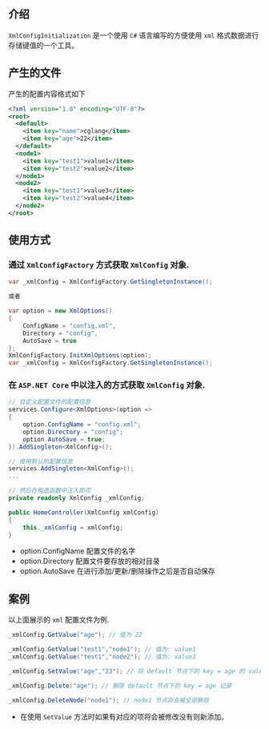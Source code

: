 ## 介绍

`XmlConfigInitialization` 是一个使用 `C#` 语言编写的方便使用 `xml` 格式数据进行存储键值的一个工具。

## 产生的文件

产生的配置内容格式如下

```xml
<?xml version="1.0" encoding="UTF-8"?>
<root>
  <default>
    <item key="name">cglang</item>
    <item key="age">22</item>
  </default>
  <node1>
    <item key="test1">value1</item>
    <item key="test2">value2</item>
  </node1>
  <node2>
    <item key="test1">value3</item>
    <item key="test2">value4</item>
  </node2>
</root>
```

## 使用方式

### 通过 `XmlConfigFactory` 方式获取 `XmlConfig` 对象.

```csharp
var _xmlConfig = XmlConfigFactory.GetSingletonInstance();

或者

var option = new XmlOptions()
{
    ConfigName = "config.xml",
    Directory = "config",
    AutoSave = true
};
XmlConfigFactory.InitXmlOptions(option);
var _xmlConfig = XmlConfigFactory.GetSingletonInstance();
```


### 在 `ASP.NET Core` 中以注入的方式获取 `XmlConfig` 对象.

```csharp
// 自定义配置文件的配置信息
services.Configure<XmlOptions>(option =>
{
    option.ConfigName = "config.xml";
    option.Directory = "config";
    option.AutoSave = true;
}).AddSingleton<XmlConfig>();

// 使用默认的配置信息
services.AddSingleton<XmlConfig>();
...

// 然后在构造函数中注入即可
private readonly XmlConfig _xmlConfig;

public HomeController(XmlConfig xmlConfig)
{
    this._xmlConfig = xmlConfig;
}
```

- option.ConfigName 配置文件的名字
- option.Directory 配置文件要存放的相对目录
- option.AutoSave 在进行添加/更新/删除操作之后是否自动保存


## 案例

以上面展示的 `xml` 配置文件为例.

```csharp
_xmlConfig.GetValue("age"); // 值为 22

_xmlConfig.GetValue("test1","node1"); // 值为: value1
_xmlConfig.GetValue("test1","node2"); // 值为: value3

_xmlConfig.SetValue("age","23"); // 将 default 节点下的 key = age 的 value 设置为 23

_xmlConfig.Delete("age"); // 删除 default 节点下的 key = age 记录

_xmlConfig.DeleteNode("node1"); // node1 节点将会被全部删除
```

- 在使用 `SetValue` 方法时如果有对应的项将会被修改没有则新添加。

